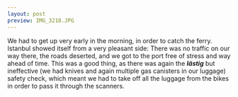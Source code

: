 ```yaml
---
layout: post
preview: IMG_3218.JPG
---
```


We had to get up very early in the morning, in order to catch the ferry. Istanbul showed itself from a very pleasant side: There was no traffic on our way there, the roads deserted, and we got to the port free of stress and way ahead of time. This was a good thing, as there was again the ***lästig*** but ineffective (we had knives and again multiple gas canisters in our luggage) safety check, which meant we had to take off all the luggage from the bikes in order to pass it through the scanners.